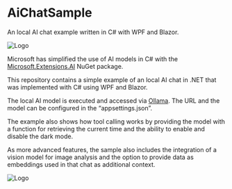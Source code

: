 # AiChatSample
An local AI chat example written in C# with WPF and Blazor.

![Logo](https://raw.githubusercontent.com/chrbaeu/AiChatSample/refs/heads/main/AiChatSample/Screenshot.png)

Microsoft has simplified the use of AI models in C# with the [Microsoft.Extensions.AI](https://devblogs.microsoft.com/dotnet/introducing-microsoft-extensions-ai-preview/) NuGet package.

This repository contains a simple example of an local AI chat in .NET that was implemented with C# using WPF and Blazor.

The local AI model is executed and accessed via [Ollama](
https://ollama.com/). The URL and the model can be configured in the “appsettings.json”.

The example also shows how tool calling works by providing the model with a function for retrieving the current time and the ability to enable and disable the dark mode.

As more advanced features, the sample also includes the integration of a vision model for image analysis and the option to provide data as embeddings used in that chat as additional context.

![Logo](https://raw.githubusercontent.com/chrbaeu/AiChatSample/refs/heads/main/AiChatSample/Screenshots.png)